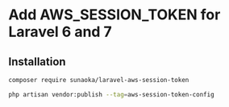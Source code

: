# Add AWS_SESSION_TOKEN for Laravel 6 and 7

## Installation

```bash
composer require sunaoka/laravel-aws-session-token
```

```bash
php artisan vendor:publish --tag=aws-session-token-config
```
